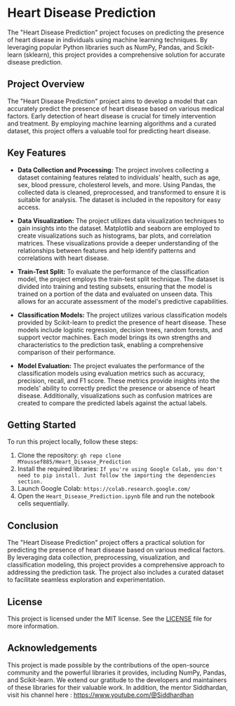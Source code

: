 # Heart Disease Prediction

The "Heart Disease Prediction" project focuses on predicting the presence of heart disease in individuals using machine learning techniques. By leveraging popular Python libraries such as NumPy, Pandas, and Scikit-learn (sklearn), this project provides a comprehensive solution for accurate disease prediction.

## Project Overview

The "Heart Disease Prediction" project aims to develop a model that can accurately predict the presence of heart disease based on various medical factors. Early detection of heart disease is crucial for timely intervention and treatment. By employing machine learning algorithms and a curated dataset, this project offers a valuable tool for predicting heart disease.

## Key Features

- **Data Collection and Processing:** The project involves collecting a dataset containing features related to individuals' health, such as age, sex, blood pressure, cholesterol levels, and more. Using Pandas, the collected data is cleaned, preprocessed, and transformed to ensure it is suitable for analysis. The dataset is included in the repository for easy access.

- **Data Visualization:** The project utilizes data visualization techniques to gain insights into the dataset. Matplotlib and seaborn are employed to create visualizations such as histograms, bar plots, and correlation matrices. These visualizations provide a deeper understanding of the relationships between features and help identify patterns and correlations with heart disease.

- **Train-Test Split:** To evaluate the performance of the classification model, the project employs the train-test split technique. The dataset is divided into training and testing subsets, ensuring that the model is trained on a portion of the data and evaluated on unseen data. This allows for an accurate assessment of the model's predictive capabilities.

- **Classification Models:** The project utilizes various classification models provided by Scikit-learn to predict the presence of heart disease. These models include logistic regression, decision trees, random forests, and support vector machines. Each model brings its own strengths and characteristics to the prediction task, enabling a comprehensive comparison of their performance.

- **Model Evaluation:** The project evaluates the performance of the classification models using evaluation metrics such as accuracy, precision, recall, and F1 score. These metrics provide insights into the models' ability to correctly predict the presence or absence of heart disease. Additionally, visualizations such as confusion matrices are created to compare the predicted labels against the actual labels.

## Getting Started

To run this project locally, follow these steps:

1. Clone the repository: `gh repo clone MYoussef885/Heart_Disease_Prediction`
2. Install the required libraries: `If you're using Google Colab, you don't need to pip install. Just follow the importing the dependencies section.`
3. Launch Google Colab: `https://colab.research.google.com/`
4. Open the `Heart_Disease_Prediction.ipynb` file and run the notebook cells sequentially.

## Conclusion

The "Heart Disease Prediction" project offers a practical solution for predicting the presence of heart disease based on various medical factors. By leveraging data collection, preprocessing, visualization, and classification modeling, this project provides a comprehensive approach to addressing the prediction task. The project also includes a curated dataset to facilitate seamless exploration and experimentation.

## License

This project is licensed under the MIT license. See the [LICENSE](LICENSE) file for more information.

## Acknowledgements

This project is made possible by the contributions of the open-source community and the powerful libraries it provides, including NumPy, Pandas, and Scikit-learn. We extend our gratitude to the developers and maintainers of these libraries for their valuable work. In addition, the mentor Siddhardan, visit his channel here : https://www.youtube.com/@Siddhardhan
